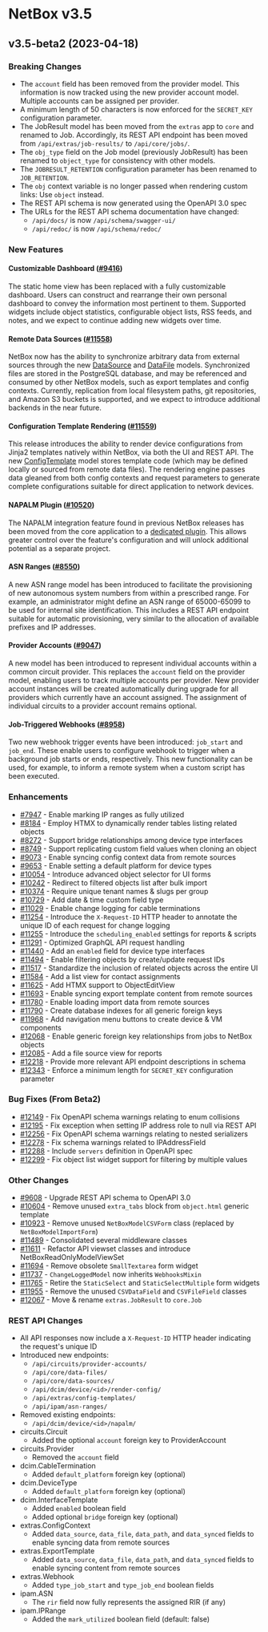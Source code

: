 # NetBox v3.5

## v3.5-beta2 (2023-04-18)

### Breaking Changes

* The `account` field has been removed from the provider model. This information is now tracked using the new provider account model. Multiple accounts can be assigned per provider.
* A minimum length of 50 characters is now enforced for the `SECRET_KEY` configuration parameter.
* The JobResult model has been moved from the `extras` app to `core` and renamed to Job. Accordingly, its REST API endpoint has been moved from `/api/extras/job-results/` to `/api/core/jobs/`.
* The `obj_type` field on the Job model (previously JobResult) has been renamed to `object_type` for consistency with other models.
* The `JOBRESULT_RETENTION` configuration parameter has been renamed to `JOB_RETENTION`.
* The `obj` context variable is no longer passed when rendering custom links: Use `object` instead.
* The REST API schema is now generated using the OpenAPI 3.0 spec
* The URLs for the REST API schema documentation have changed:
    * `/api/docs/` is now `/api/schema/swagger-ui/`
    * `/api/redoc/` is now `/api/schema/redoc/`

### New Features

#### Customizable Dashboard ([#9416](https://github.com/netbox-community/netbox/issues/9416))

The static home view has been replaced with a fully customizable dashboard. Users can construct and rearrange their own personal dashboard to convey the information most pertinent to them. Supported widgets include object statistics, configurable object lists, RSS feeds, and notes, and we expect to continue adding new widgets over time.

#### Remote Data Sources ([#11558](https://github.com/netbox-community/netbox/issues/11558))

NetBox now has the ability to synchronize arbitrary data from external sources through the new [DataSource](../models/core/datasource.md) and [DataFile](../models/core/datafile.md) models. Synchronized files are stored in the PostgreSQL database, and may be referenced and consumed by other NetBox models, such as export templates and config contexts. Currently, replication from local filesystem paths, git repositories, and Amazon S3 buckets is supported, and we expect to introduce additional backends in the near future.

#### Configuration Template Rendering ([#11559](https://github.com/netbox-community/netbox/issues/11559))

This release introduces the ability to render device configurations from Jinja2 templates natively within NetBox, via both the UI and REST API. The new [ConfigTemplate](../models/extras/configtemplate.md) model stores template code (which may be defined locally or sourced from remote data files). The rendering engine passes data gleaned from both config contexts and request parameters to generate complete configurations suitable for direct application to network devices.

#### NAPALM Plugin ([#10520](https://github.com/netbox-community/netbox/issues/10520))

The NAPALM integration feature found in previous NetBox releases has been moved from the core application to a [dedicated plugin](https://github.com/netbox-community/netbox-napalm). This allows greater control over the feature's configuration and will unlock additional potential as a separate project.

#### ASN Ranges ([#8550](https://github.com/netbox-community/netbox/issues/8550))

A new ASN range model has been introduced to facilitate the provisioning of new autonomous system numbers from within a prescribed range. For example, an administrator might define an ASN range of 65000-65099 to be used for internal site identification. This includes a REST API endpoint suitable for automatic provisioning, very similar to the allocation of available prefixes and IP addresses.

#### Provider Accounts ([#9047](https://github.com/netbox-community/netbox/issues/9047))

A new model has been introduced to represent individual accounts within a common circuit provider. This replaces the `account` field on the provider model, enabling users to track multiple accounts per provider. New provider account instances will be created automatically during upgrade for all providers which currently have an account assigned. The assignment of individual circuits to a provider account remains optional.

#### Job-Triggered Webhooks ([#8958](https://github.com/netbox-community/netbox/issues/8958))

Two new webhook trigger events have been introduced: `job_start` and `job_end`. These enable users to configure webhook to trigger when a background job starts or ends, respectively. This new functionality can be used, for example, to inform a remote system when a custom script has been executed.

### Enhancements

* [#7947](https://github.com/netbox-community/netbox/issues/7947) - Enable marking IP ranges as fully utilized
* [#8184](https://github.com/netbox-community/netbox/issues/8184) - Employ HTMX to dynamically render tables listing related objects
* [#8272](https://github.com/netbox-community/netbox/issues/8272) - Support bridge relationships among device type interfaces
* [#8749](https://github.com/netbox-community/netbox/issues/8749) - Support replicating custom field values when cloning an object
* [#9073](https://github.com/netbox-community/netbox/issues/9073) - Enable syncing config context data from remote sources
* [#9653](https://github.com/netbox-community/netbox/issues/9653) - Enable setting a default platform for device types
* [#10054](https://github.com/netbox-community/netbox/issues/10054) - Introduce advanced object selector for UI forms
* [#10242](https://github.com/netbox-community/netbox/issues/10242) - Redirect to filtered objects list after bulk import
* [#10374](https://github.com/netbox-community/netbox/issues/10374) - Require unique tenant names & slugs per group
* [#10729](https://github.com/netbox-community/netbox/issues/10729) - Add date & time custom field type
* [#11029](https://github.com/netbox-community/netbox/issues/11029) - Enable change logging for cable terminations
* [#11254](https://github.com/netbox-community/netbox/issues/11254) - Introduce the `X-Request-ID` HTTP header to annotate the unique ID of each request for change logging
* [#11255](https://github.com/netbox-community/netbox/issues/11255) - Introduce the `scheduling_enabled` settings for reports & scripts
* [#11291](https://github.com/netbox-community/netbox/issues/11291) - Optimized GraphQL API request handling
* [#11440](https://github.com/netbox-community/netbox/issues/11440) - Add an `enabled` field for device type interfaces
* [#11494](https://github.com/netbox-community/netbox/issues/11494) - Enable filtering objects by create/update request IDs
* [#11517](https://github.com/netbox-community/netbox/issues/11517) - Standardize the inclusion of related objects across the entire UI
* [#11584](https://github.com/netbox-community/netbox/issues/11584) - Add a list view for contact assignments
* [#11625](https://github.com/netbox-community/netbox/issues/11625) - Add HTMX support to ObjectEditView
* [#11693](https://github.com/netbox-community/netbox/issues/11693) - Enable syncing export template content from remote sources
* [#11780](https://github.com/netbox-community/netbox/issues/11780) - Enable loading import data from remote sources
* [#11790](https://github.com/netbox-community/netbox/issues/11790) - Create database indexes for all generic foreign keys
* [#11968](https://github.com/netbox-community/netbox/issues/11968) - Add navigation menu buttons to create device & VM components
* [#12068](https://github.com/netbox-community/netbox/issues/12068) - Enable generic foreign key relationships from jobs to NetBox objects
* [#12085](https://github.com/netbox-community/netbox/issues/12085) - Add a file source view for reports
* [#12218](https://github.com/netbox-community/netbox/issues/12218) - Provide more relevant API endpoint descriptions in schema
* [#12343](https://github.com/netbox-community/netbox/issues/12343) - Enforce a minimum length for `SECRET_KEY` configuration parameter

### Bug Fixes (From Beta2)

* [#12149](https://github.com/netbox-community/netbox/issues/12149) - Fix OpenAPI schema warnings relating to enum collisions
* [#12195](https://github.com/netbox-community/netbox/issues/12195) - Fix exception when setting IP address role to null via REST API
* [#12256](https://github.com/netbox-community/netbox/issues/12256) - Fix OpenAPI schema warnings relating to nested serializers
* [#12278](https://github.com/netbox-community/netbox/issues/12278) - Fix schema warnings related to IPAddressField
* [#12288](https://github.com/netbox-community/netbox/issues/12288) - Include `servers` definition in OpenAPI spec
* [#12299](https://github.com/netbox-community/netbox/issues/12299) - Fix object list widget support for filtering by multiple values

### Other Changes

* [#9608](https://github.com/netbox-community/netbox/issues/9608) - Upgrade REST API schema to OpenAPI 3.0
* [#10604](https://github.com/netbox-community/netbox/issues/10604) - Remove unused `extra_tabs` block from `object.html` generic template
* [#10923](https://github.com/netbox-community/netbox/issues/10923) - Remove unused `NetBoxModelCSVForm` class (replaced by `NetBoxModelImportForm`)
* [#11489](https://github.com/netbox-community/netbox/issues/11489) - Consolidated several middleware classes
* [#11611](https://github.com/netbox-community/netbox/issues/11611) - Refactor API viewset classes and introduce NetBoxReadOnlyModelViewSet
* [#11694](https://github.com/netbox-community/netbox/issues/11694) - Remove obsolete `SmallTextarea` form widget
* [#11737](https://github.com/netbox-community/netbox/issues/11737) - `ChangeLoggedModel` now inherits `WebhooksMixin`
* [#11765](https://github.com/netbox-community/netbox/issues/11765) - Retire the `StaticSelect` and `StaticSelectMultiple` form widgets
* [#11955](https://github.com/netbox-community/netbox/issues/11955) - Remove the unused `CSVDataField` and `CSVFileField` classes
* [#12067](https://github.com/netbox-community/netbox/issues/12067) - Move & rename `extras.JobResult` to `core.Job`

### REST API Changes

* All API responses now include a `X-Request-ID` HTTP header indicating the request's unique ID
* Introduced new endpoints:
    * `/api/circuits/provider-accounts/`
    * `/api/core/data-files/`
    * `/api/core/data-sources/`
    * `/api/dcim/device/<id>/render-config/`
    * `/api/extras/config-templates/`
    * `/api/ipam/asn-ranges/`
* Removed existing endpoints:
    * `/api/dcim/device/<id>/napalm/`
* circuits.Circuit
    * Added the optional `account` foreign key to ProviderAccount
* circuits.Provider
    * Removed the `account` field
* dcim.CableTermination
    * Added `default_platform` foreign key (optional)
* dcim.DeviceType
    * Added `default_platform` foreign key (optional)
* dcim.InterfaceTemplate
    * Added `enabled` boolean field
    * Added optional `bridge` foreign key (optional)
* extras.ConfigContext
    * Added `data_source`, `data_file`, `data_path`, and `data_synced` fields to enable syncing data from remote sources
* extras.ExportTemplate
    * Added `data_source`, `data_file`, `data_path`, and `data_synced` fields to enable syncing content from remote sources
* extras.Webhook
    * Added `type_job_start` and `type_job_end` boolean fields
* ipam.ASN
    * The `rir` field now fully represents the assigned RIR (if any)
* ipam.IPRange
    * Added the `mark_utilized` boolean field (default: false)
